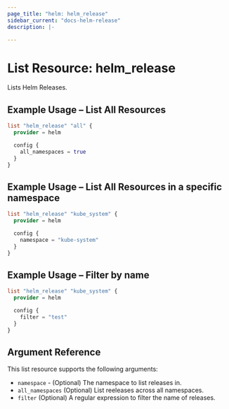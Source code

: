```yaml
---
page_title: "helm: helm_release"
sidebar_current: "docs-helm-release"
description: |-

---
```

# List Resource: helm_release

Lists Helm Releases.

## Example Usage – List All Resources

```terraform
list "helm_release" "all" {
  provider = helm

  config {
    all_namespaces = true
  }
}
```

## Example Usage – List All Resources in a specific namespace

```terraform
list "helm_release" "kube_system" {
  provider = helm

  config {
    namespace = "kube-system"
  }
}
```

## Example Usage – Filter by name

```terraform
list "helm_release" "kube_system" {
  provider = helm

  config {
    filter = "test"
  }
}
```

## Argument Reference

This list resource supports the following arguments:

* `namespace` - (Optional) The namespace to list releases in.
* `all_namespaces` (Optional) List reeleases across all namespaces.
* `filter` (Optional) A regular expression to filter the name of releases.
